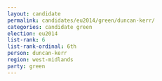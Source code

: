 ```yaml
---
layout: candidate
permalink: candidates/eu2014/green/duncan-kerr/
categories: candidate green
election: eu2014
list-rank: 6
list-rank-ordinal: 6th
person: duncan-kerr
region: west-midlands
party: green
---
```


